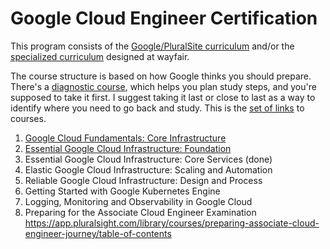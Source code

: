 # Google Cloud Engineer Certification

This program consists of the [Google/PluralSite curriculum](https://app.pluralsight.com/paths/certificate/cloud-engineering-with-google-cloud) and/or the [specialized curriculum](https://app.pluralsight.com/channels/details/1b0cc7b3-4ab1-49a4-ad6d-23f827d40996) designed at wayfair. 

The course structure is based on how Google thinks you should prepare. There's a [diagnostic course](https://app.pluralsight.com/library/courses/preparing-associate-cloud-engineer-journey), which helps you plan study steps, and you're supposed to take it first. I suggest taking it last or close to last as a way to identify where you need to go back and study. This is the [set of links](https://app.pluralsight.com/paths/certificate/cloud-engineering-with-google-cloud) to courses.

1. [Google Cloud Fundamentals: Core Infrastructure](https://app.pluralsight.com/library/courses/google-cloud-fundamentals-core-infrastructure/table-of-contents)
2. [Essential Google Cloud Infrastructure: Foundation](https://app.pluralsight.com/library/courses/essential-google-cloud-infrastructure-foundation-3/table-of-contents)
3. Essential Google Cloud Infrastructure: Core Services (done)
4. Elastic Google Cloud Infrastructure: Scaling and Automation
5. Reliable Google Cloud Infrastructure: Design and Process
6. Getting Started with Google Kubernetes Engine
7. Logging, Monitoring and Observability in Google Cloud
8. Preparing for the Associate Cloud Engineer Examination
https://app.pluralsight.com/library/courses/preparing-associate-cloud-engineer-journey/table-of-contents
